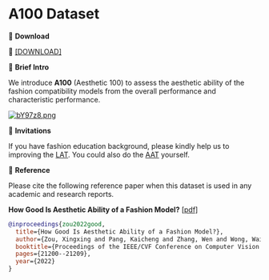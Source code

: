 # A100 Dataset


🖤 **Download**

🍒 [[DOWNLOAD]](https://polyuit-my.sharepoint.com/:u:/g/personal/xingxzou_polyu_edu_hk/ERZywzt1zEdFuLktparpceoBWLmm4G2K6kxkvFDGCycEag?e=2cnyBI)

🖤 **Brief Intro**

We introduce **A100** (Aesthetic 100) to assess the aesthetic ability of the fashion compatibility models from the overall performance and characteristic performance.

[![bY97z8.png](https://s4.ax1x.com/2022/03/03/bY97z8.png)](https://imgtu.com/i/bY97z8)

🖤 **Invitations**

If you have fashion education background, please kindly help us to improving the [LAT](https://aifda.aidlab.hk/A100/LAT/index.php).
You could also do the [AAT](https://aifda.aidlab.hk/A100/AAT/index.php) yourself.

🖤 **Reference**

Please cite the following reference paper when this dataset is used in any academic and research reports.

**How Good Is Aesthetic Ability of a Fashion Model?** [[pdf]](https://openaccess.thecvf.com/content/CVPR2022/papers/Zou_How_Good_Is_Aesthetic_Ability_of_a_Fashion_Model_CVPR_2022_paper.pdf)

```bib
@inproceedings{zou2022good,
  title={How Good Is Aesthetic Ability of a Fashion Model?},
  author={Zou, Xingxing and Pang, Kaicheng and Zhang, Wen and Wong, Waikeung},
  booktitle={Proceedings of the IEEE/CVF Conference on Computer Vision and Pattern Recognition},
  pages={21200--21209},
  year={2022}
}
```

